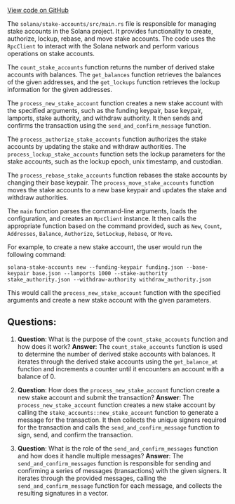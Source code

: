 [View code on GitHub](https://github.com/solana-labs/solana/blob/master/stake-accounts/src/main.rs)

The `solana/stake-accounts/src/main.rs` file is responsible for managing stake accounts in the Solana project. It provides functionality to create, authorize, lockup, rebase, and move stake accounts. The code uses the `RpcClient` to interact with the Solana network and perform various operations on stake accounts.

The `count_stake_accounts` function returns the number of derived stake accounts with balances. The `get_balances` function retrieves the balances of the given addresses, and the `get_lockups` function retrieves the lockup information for the given addresses.

The `process_new_stake_account` function creates a new stake account with the specified arguments, such as the funding keypair, base keypair, lamports, stake authority, and withdraw authority. It then sends and confirms the transaction using the `send_and_confirm_message` function.

The `process_authorize_stake_accounts` function authorizes the stake accounts by updating the stake and withdraw authorities. The `process_lockup_stake_accounts` function sets the lockup parameters for the stake accounts, such as the lockup epoch, unix timestamp, and custodian.

The `process_rebase_stake_accounts` function rebases the stake accounts by changing their base keypair. The `process_move_stake_accounts` function moves the stake accounts to a new base keypair and updates the stake and withdraw authorities.

The `main` function parses the command-line arguments, loads the configuration, and creates an `RpcClient` instance. It then calls the appropriate function based on the command provided, such as `New`, `Count`, `Addresses`, `Balance`, `Authorize`, `SetLockup`, `Rebase`, or `Move`.

For example, to create a new stake account, the user would run the following command:

```
solana-stake-accounts new --funding-keypair funding.json --base-keypair base.json --lamports 1000 --stake-authority stake_authority.json --withdraw-authority withdraw_authority.json
```

This would call the `process_new_stake_account` function with the specified arguments and create a new stake account with the given parameters.
## Questions: 
 1. **Question**: What is the purpose of the `count_stake_accounts` function and how does it work?
   **Answer**: The `count_stake_accounts` function is used to determine the number of derived stake accounts with balances. It iterates through the derived stake accounts using the `get_balance_at` function and increments a counter until it encounters an account with a balance of 0.

2. **Question**: How does the `process_new_stake_account` function create a new stake account and submit the transaction?
   **Answer**: The `process_new_stake_account` function creates a new stake account by calling the `stake_accounts::new_stake_account` function to generate a message for the transaction. It then collects the unique signers required for the transaction and calls the `send_and_confirm_message` function to sign, send, and confirm the transaction.

3. **Question**: What is the role of the `send_and_confirm_messages` function and how does it handle multiple messages?
   **Answer**: The `send_and_confirm_messages` function is responsible for sending and confirming a series of messages (transactions) with the given signers. It iterates through the provided messages, calling the `send_and_confirm_message` function for each message, and collects the resulting signatures in a vector.